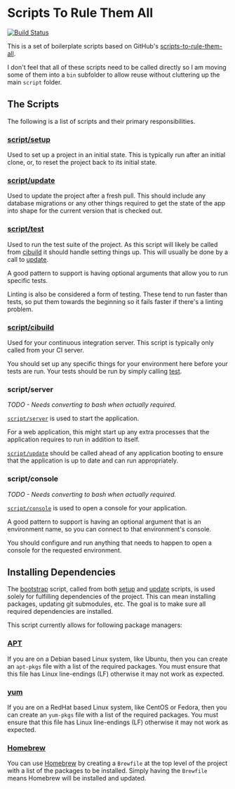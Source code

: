 # Scripts To Rule Them All

[![Build Status](https://travis-ci.org/github/peteoshea/scripts-to-rule-them-all.svg?branch=master)](https://travis-ci.org/github/peteoshea/scripts-to-rule-them-all)

This is a set of boilerplate scripts based on GitHub's
[scripts-to-rule-them-all](https://github.com/github/scripts-to-rule-them-all).

I don't feel that all of these scripts need to be called directly so I am moving some of them into a
`bin` subfolder to allow reuse without cluttering up the main `script` folder.

## The Scripts

The following is a list of scripts and their primary responsibilities.

### [script/setup][setup]

Used to set up a project in an initial state.
This is typically run after an initial clone, or, to reset the project back to its initial state.

### [script/update][update]

Used to update the project after a fresh pull.
This should include any database migrations or any other things required to get the state of the
app into shape for the current version that is checked out.

### [script/test][test]

Used to run the test suite of the project.
As this script will likely be called from [cibuild][cibuild] it should handle setting things up.
This will usually be done by a call to [update][update].

A good pattern to support is having optional arguments that allow you to run specific tests.

Linting is also be considered a form of testing.
These tend to run faster than tests, so put them towards the beginning so it fails faster if
there's a linting problem.

### [script/cibuild][cibuild]

Used for your continuous integration server.
This script is typically only called from your CI server.

You should set up any specific things for your environment here before your tests are run.
Your tests should be run by simply calling [test][test].

### script/server

*TODO - Needs converting to bash when actually required.*

[`script/server`][server] is used to start the application.

For a web application, this might start up any extra processes that the
application requires to run in addition to itself.

[`script/update`][update] should be called ahead of any application booting to ensure that
the application is up to date and can run appropriately.

### script/console

*TODO - Needs converting to bash when actually required.*

[`script/console`][console] is used to open a console for your application.

A good pattern to support is having an optional argument that is an environment
name, so you can connect to that environment's console.

You should configure and run anything that needs to happen to open a console for
the requested environment.

## Installing Dependencies

The [bootstrap][bootstrap] script, called from both [setup][setup] and [update][update] scripts,
is used solely for fulfilling dependencies of the project.
This can mean installing packages, updating git submodules, etc.
The goal is to make sure all required dependencies are installed.

This script currently allows for following package managers:

### [APT](https://en.wikipedia.org/wiki/APT_(software))

If you are on a Debian based Linux system, like Ubuntu, then you can create an `apt-pkgs` file with
a list of the required packages.
You must ensure that this file has Linux line-endings (LF) otherwise it may not work as expected.

### [yum](https://en.wikipedia.org/wiki/Yum_(software))

If you are on a RedHat based Linux system, like CentOS or Fedora, then you can create an `yum-pkgs`
file with a list of the required packages.
You must ensure that this file has Linux line-endings (LF) otherwise it may not work as expected.

### [Homebrew](https://brew.sh/)

You can use [Homebrew](https://brew.sh/) by creating a `Brewfile` at the top level of the project
with a list of the packages to be installed.
Simply having the `Brewfile` means Homebrew will be installed and updated.

[bootstrap]: script/bin/bootstrap
[cibuild]: script/cibuild
[console]: script/console
[server]: script/server
[setup]: script/setup
[test]: script/test
[update]: script/update
